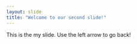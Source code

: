 ```yaml
---
layout: slide
title: "Welcome to our second slide!"
---
```

This is the my slide.
Use the left arrow to go back!
